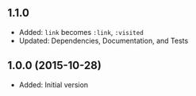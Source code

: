 ## 1.1.0

- Added: `link` becomes `:link`, `:visited`
- Updated: Dependencies, Documentation, and Tests

## 1.0.0 (2015-10-28)

- Added: Initial version
